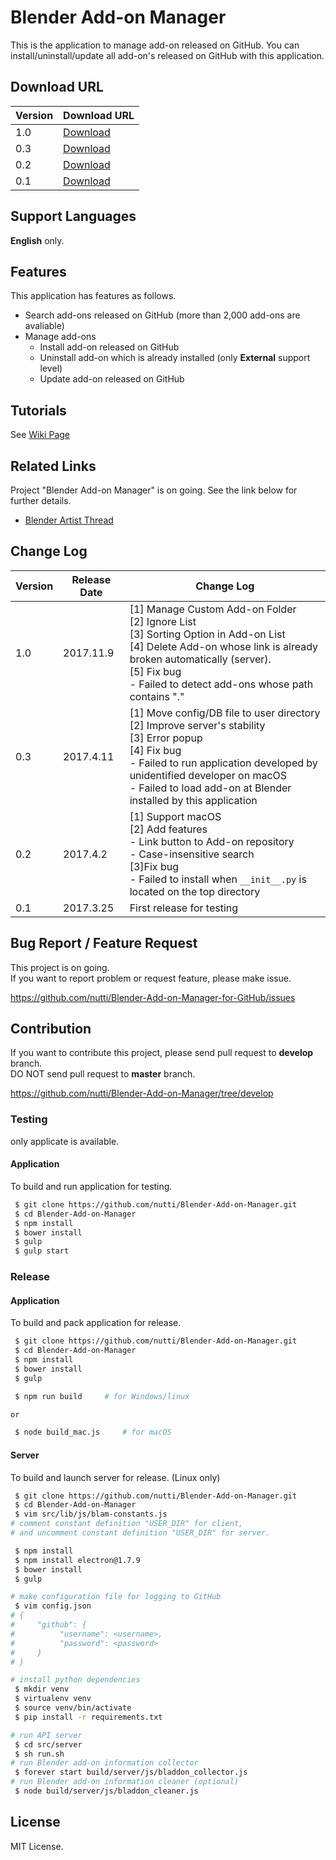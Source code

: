# Blender Add-on Manager

This is the application to manage add-on released on GitHub.
You can install/uninstall/update all add-on's released on GitHub with this application.


## Download URL

|Version|Download URL|
|---|---|
|1.0|[Download](https://github.com/nutti/Blender-Add-on-Manager/releases/tag/v1.0)|
|0.3|[Download](https://github.com/nutti/Blender-Add-on-Manager/releases/tag/v0.3)|
|0.2|[Download](https://github.com/nutti/Blender-Add-on-Manager/releases/tag/v0.2)|
|0.1|[Download](https://github.com/nutti/Blender-Add-on-Manager/releases/tag/v0.1)|


## Support Languages

**English** only.


## Features

This application has features as follows.

* Search add-ons released on GitHub (more than 2,000 add-ons are avaliable)
* Manage add-ons
  * Install add-on released on GitHub
  * Uninstall add-on which is already installed (only **External** support level)
  * Update add-on released on GitHub


## Tutorials

See [Wiki Page](https://github.com/nutti/Blender-Add-on-Manager-for-GitHub/wiki/Tutorial_EN)


## Related Links

Project "Blender Add-on Manager" is on going.
See the link below for further details.

* [Blender Artist Thread](https://blenderartists.org/forum/showthread.php?418833-Blender-Add-on-Manager-(About-2-000-add-ons-are-available))


## Change Log

|Version|Release Date|Change Log|
|---|---|---|
|1.0|2017.11.9|[1] Manage Custom Add-on Folder<br>[2] Ignore List<br>[3] Sorting Option in Add-on List<br>[4] Delete Add-on whose link is already broken automatically (server).<br>[5] Fix bug<br> - Failed to detect add-ons whose path contains "."|
|0.3|2017.4.11|[1] Move config/DB file to user directory<br>[2] Improve server's stability<br>[3] Error popup<br>[4] Fix bug<br> - Failed to run application developed by unidentified developer on macOS<br> - Failed to load add-on at Blender installed by this application|
|0.2|2017.4.2|[1] Support macOS<br>[2] Add features<br> - Link button to Add-on repository<br> - Case-insensitive search<br>[3]Fix bug<br> - Failed to install when ```__init__.py``` is located on the top directory|
|0.1|2017.3.25|First release for testing|


## Bug Report / Feature Request

This project is on going.  
If you want to report problem or request feature, please make issue.

https://github.com/nutti/Blender-Add-on-Manager-for-GitHub/issues

## Contribution

If you want to contribute this project, please send pull request to **develop** branch.  
DO NOT send pull request to **master** branch.

https://github.com/nutti/Blender-Add-on-Manager/tree/develop

### Testing

only applicate is available.

#### Application

To build and run application for testing.

```sh
 $ git clone https://github.com/nutti/Blender-Add-on-Manager.git
 $ cd Blender-Add-on-Manager
 $ npm install
 $ bower install
 $ gulp
 $ gulp start
```

### Release

#### Application

To build and pack application for release.

```sh
 $ git clone https://github.com/nutti/Blender-Add-on-Manager.git
 $ cd Blender-Add-on-Manager
 $ npm install
 $ bower install
 $ gulp

 $ npm run build     # for Windows/linux

or

 $ node build_mac.js     # for macOS
```

#### Server

To build and launch server for release. (Linux only)

```sh
 $ git clone https://github.com/nutti/Blender-Add-on-Manager.git
 $ cd Blender-Add-on-Manager
 $ vim src/lib/js/blam-constants.js
# comment constant definition "USER_DIR" for client,
# and uncomment constant definition "USER_DIR" for server.

 $ npm install
 $ npm install electron@1.7.9
 $ bower install
 $ gulp

# make configuration file for logging to GitHub
 $ vim config.json
# {
#     "github": {
#          "username": <username>,
#          "password": <password>
#     }
# }

# install python dependencies
 $ mkdir venv
 $ virtualenv venv
 $ source venv/bin/activate
 $ pip install -r requirements.txt

# run API server
 $ cd src/server
 $ sh run.sh
# run Blender add-on information collector
 $ forever start build/server/js/bladdon_collector.js
# run Blender add-on information cleaner (optional)
 $ node build/server/js/bladdon_cleaner.js
```




## License

MIT License.
